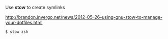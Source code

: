 Use **stow** to create symlinks

http://brandon.invergo.net/news/2012-05-26-using-gnu-stow-to-manage-your-dotfiles.html

```
$ stow zsh
```

